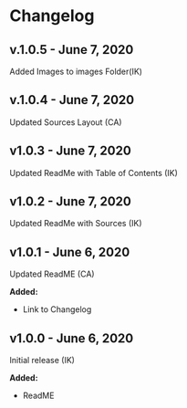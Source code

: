 # Changelog


## v.1.0.5 - June 7, 2020

Added Images to images Folder(IK)


## v.1.0.4 - June 7, 2020

Updated Sources Layout (CA)

## v1.0.3 - June 7, 2020

Updated ReadMe with Table of Contents (IK)

## v1.0.2 - June 7, 2020

Updated ReadMe with Sources (IK)

## v1.0.1 - June 6, 2020

Updated ReadME (CA)

**Added:**
- Link to Changelog

## v1.0.0 - June 6, 2020

Initial release (IK)

**Added:**
- ReadME
